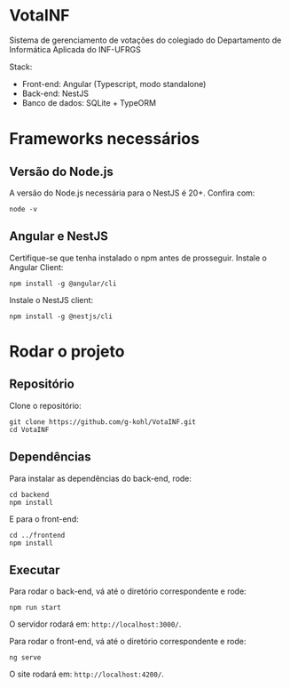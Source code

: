 # VotaINF

Sistema de gerenciamento de votações do colegiado do Departamento de Informática Aplicada do INF-UFRGS

Stack:
- Front-end: Angular (Typescript, modo standalone)
- Back-end: NestJS
- Banco de dados: SQLite + TypeORM

# Frameworks necessários

## Versão do Node.js

A versão do Node.js necessária para o NestJS é 20+.
Confira com:

```
node -v
```

## Angular e NestJS

Certifique-se que tenha instalado o npm antes de prosseguir.
Instale o Angular Client:

```
npm install -g @angular/cli
```

Instale o NestJS client:

```
npm install -g @nestjs/cli
```

# Rodar o projeto

## Repositório

Clone o repositório:

```
git clone https://github.com/g-kohl/VotaINF.git
cd VotaINF
```

## Dependências

Para instalar as dependências do back-end, rode:

```
cd backend
npm install
```

E para o front-end:

```
cd ../frontend
npm install
```

## Executar

Para rodar o back-end, vá até o diretório correspondente e rode:

```
npm run start
```

O servidor rodará em: `http://localhost:3000/`.

Para rodar o front-end, vá até o diretório correspondente e rode:

```
ng serve
```

O site rodará em: `http://localhost:4200/`.